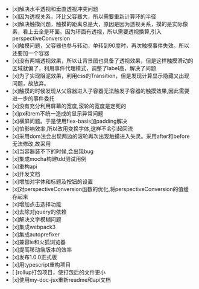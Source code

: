 - [x]解决水平透视和垂直透视冲突问题
- [x]因为透视关系，环比父容器大，所以需要重新计算环的半径
- [x]解决触摸问题，触摸的距离总是大，原因是因为透视关系，摸的是实际像素，看上去全是环面。因为环面有透视，所以需要透视换算,引入perspectiveConversion
- [x]触摸问题，父容器也参与转动，单转到90度时，再次触摸事件失效。所以还要加一个容器
- [x]没有两端透视效果，所以让背景图也具备了透视效果，但是这样触摸滑动的区域就偏了，利用事件代理模式，调整了label高，解决了问题
- [x]为了实现阻泥效果，利用css的Transition，但是发现计算显示隐藏又出现问题，故放弃。
- [x]触摸的时候发现从父容器进入子容器无法触发子容器的触摸效果,因此需要进一步的事件委托
- [x]没有充分利用屏幕的宽度,滚轮的宽度是定死的
- [x]px和rem不统一造成的显示异常问题
- [x]横屏问题。于是使用flex-basis加padding解决
- [x]怕影响效率,所以改用变换字体,这样不会引起回流
- [x]采用dom法会出现两边的滚轮再次出现触摸进入失灵。采用after和before无法修改,故采用
- [x]当容器装不下的时候,会出现bug
- [x]集成mocha构建tdd测试用例
- [x]重构api
- [x]开发文档
- [x]增加对字体和标题及按钮的设置
- [x]对perspectiveConversion函数的优化,将perspectiveConversion的值缓存起来
- [x]增加点击选择功能
- [x]去除对jquery的依赖
- [x]解决文字模糊问题
- [x]集成webpack3
- [x]集成autoprefixer
- [x]兼容ie和火狐浏览器
- [x]提高移动端版本的效率
- [x]发布1.0.0正式版
- [x]用typescript重构项目
- [ ]rollup打包项目，使打包后的文件更小
- [x]使用my-doc-jsx重新readme和api文档
